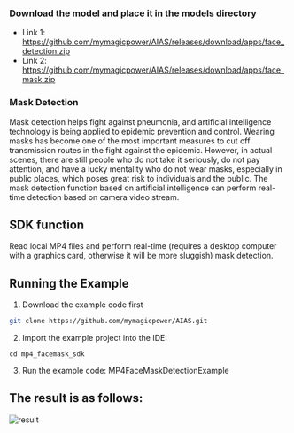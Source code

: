 
### Download the model and place it in the models directory
- Link 1: https://github.com/mymagicpower/AIAS/releases/download/apps/face_detection.zip
- Link 2: https://github.com/mymagicpower/AIAS/releases/download/apps/face_mask.zip

### Mask Detection

Mask detection helps fight against pneumonia, and artificial intelligence technology is being applied to epidemic prevention and control. Wearing masks has become one of the most important measures to cut off transmission routes in the fight against the epidemic. However, in actual scenes, there are still people who do not take it seriously, do not pay attention, and have a lucky mentality who do not wear masks, especially in public places, which poses great risk to individuals and the public. The mask detection function based on artificial intelligence can perform real-time detection based on camera video stream.

## SDK function

Read local MP4 files and perform real-time (requires a desktop computer with a graphics card, otherwise it will be more sluggish) mask detection.

## Running the Example

1. Download the example code first
```bash
git clone https://github.com/mymagicpower/AIAS.git
```

2. Import the example project into the IDE:
```
cd mp4_facemask_sdk
```

3. Run the example code: MP4FaceMaskDetectionExample


## The result is as follows:
![result](https://aias-home.oss-cn-beijing.aliyuncs.com/AIAS/mask_sdk/face-masks.png)
